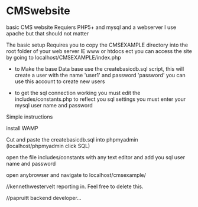 CMSwebsite
==========

basic CMS website
Requiers PHP5+ and mysql and a webserver I use apache but that should not matter

The basic setup Requires you to copy the CMSEXAMPLE directory into the root folder of your web server IE www or htdocs ect
you can access the site by going to localhost/CMSEXAMPLE/index.php

- to Make the base Data base use the createbasicdb.sql script, this will create a user with the name 'user1' and password 'password' you can use this account to create new users


- to get the sql connection working you must edit the includes/constants.php to reflect you sql settings you must enter your mysql user name and password


Simple instructions 

install WAMP

Cut and paste the createbasicdb.sql into phpmyadmin (localhost/phpmyadmin click SQL)

open the file includes/constants with any text editor and add you sql user name and password 

open anybrowser and navigate to localhost/cmsexample/

//kennethwestervelt reporting in. Feel free to delete this.

//papruitt backend developer...

